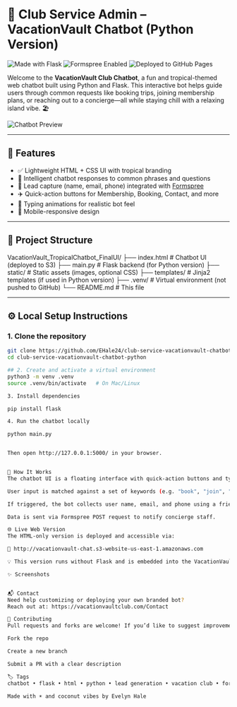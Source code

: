# 🌴 Club Service Admin – VacationVault Chatbot (Python Version)

![Made with Flask](https://img.shields.io/badge/Made%20with-Flask-000?logo=flask&logoColor=white&style=for-the-badge)
![Formspree Enabled](https://img.shields.io/badge/Formspree-Enabled-brightgreen?logo=formspree&logoColor=white&style=for-the-badge)
![Deployed to GitHub Pages](https://img.shields.io/badge/Deployed-GitHub%20Pages-blueviolet?logo=github&logoColor=white&style=for-the-badge)




Welcome to the **VacationVault Club Chatbot**, a fun and tropical-themed web chatbot built using Python and Flask. This interactive bot helps guide users through common requests like booking trips, joining membership plans, or reaching out to a concierge—all while staying chill with a relaxing island vibe. 🏖️

![Chatbot Preview](https://vacationvault-chat.s3.amazonaws.com/vacation_header.png)

---

## 🚀 Features

- ✅ Lightweight HTML + CSS UI with tropical branding
- 💬 Intelligent chatbot responses to common phrases and questions
- 📧 Lead capture (name, email, phone) integrated with [Formspree](https://formspree.io/)
- ✈️ Quick-action buttons for Membership, Booking, Contact, and more
- 🔄 Typing animations for realistic bot feel
- 📱 Mobile-responsive design

---

## 📂 Project Structure

VacationVault_TropicalChatbot_FinalUI/
├── index.html # Chatbot UI (deployed to S3)
├── main.py # Flask backend (for Python version)
├── static/ # Static assets (images, optional CSS)
├── templates/ # Jinja2 templates (if used in Python version)
├── .venv/ # Virtual environment (not pushed to GitHub)
└── README.md # This file


---

## ⚙️ Local Setup Instructions

### 1. Clone the repository

```bash
git clone https://github.com/EHale24/club-service-vacationvault-chatbot-python.git
cd club-service-vacationvault-chatbot-python

## 2. Create and activate a virtual environment
python3 -m venv .venv
source .venv/bin/activate   # On Mac/Linux

3. Install dependencies

pip install flask

4. Run the chatbot locally

python main.py


Then open http://127.0.0.1:5000/ in your browser.


🧠 How It Works
The chatbot UI is a floating interface with quick-action buttons and typing animations.

User input is matched against a set of keywords (e.g. "book", "join", "agent").

If triggered, the bot collects user name, email, and phone using a friendly conversation flow.

Data is sent via Formspree POST request to notify concierge staff.

🌐 Live Web Version
The HTML-only version is deployed and accessible via:

🔗 http://vacationvault-chat.s3-website-us-east-1.amazonaws.com

💡 This version runs without Flask and is embedded into the VacationVaultClub.com website.

✨ Screenshots


📬 Contact
Need help customizing or deploying your own branded bot?
Reach out at: https://vacationvaultclub.com/Contact

🤝 Contributing
Pull requests and forks are welcome! If you’d like to suggest improvements or submit bug fixes:

Fork the repo

Create a new branch

Submit a PR with a clear description

🏷️ Tags
chatbot • flask • html • python • lead generation • vacation club • formspree • tropical • customer service • web widget

Made with ☀️ and coconut vibes by Evelyn Hale

